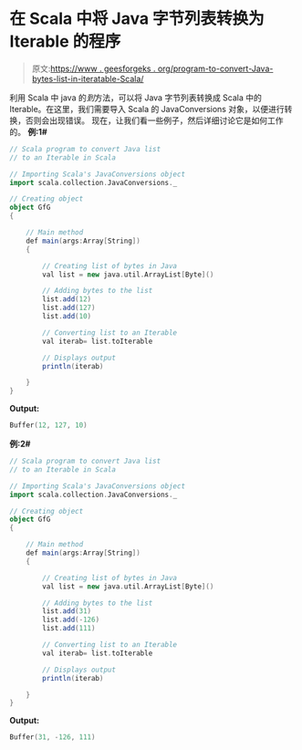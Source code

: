 # 在 Scala 中将 Java 字节列表转换为 Iterable 的程序

> 原文:[https://www . geesforgeks . org/program-to-convert-Java-bytes-list-in-iteratable-Scala/](https://www.geeksforgeeks.org/program-to-convert-java-list-of-bytes-to-an-iterable-in-scala/)

利用 Scala 中 java 的*到*方法，可以将 Java 字节列表转换成 Scala 中的 Iterable。在这里，我们需要导入 Scala 的 JavaConversions 对象，以便进行转换，否则会出现错误。
现在，让我们看一些例子，然后详细讨论它是如何工作的。
**例:1#**

```scala
// Scala program to convert Java list 
// to an Iterable in Scala

// Importing Scala's JavaConversions object
import scala.collection.JavaConversions._

// Creating object
object GfG
{ 

    // Main method
    def main(args:Array[String])
    {

        // Creating list of bytes in Java
        val list = new java.util.ArrayList[Byte]()

        // Adding bytes to the list
        list.add(12)
        list.add(127)
        list.add(10)

        // Converting list to an Iterable
        val iterab= list.toIterable

        // Displays output
        println(iterab)

    }
}
```

**Output:**

```scala
Buffer(12, 127, 10)

```

**例:2#**

```scala
// Scala program to convert Java list 
// to an Iterable in Scala

// Importing Scala's JavaConversions object
import scala.collection.JavaConversions._

// Creating object
object GfG
{ 

    // Main method
    def main(args:Array[String])
    {

        // Creating list of bytes in Java
        val list = new java.util.ArrayList[Byte]()

        // Adding bytes to the list
        list.add(31)
        list.add(-126)
        list.add(111)

        // Converting list to an Iterable 
        val iterab= list.toIterable

        // Displays output
        println(iterab)

    }
}
```

**Output:**

```scala
Buffer(31, -126, 111)

```
